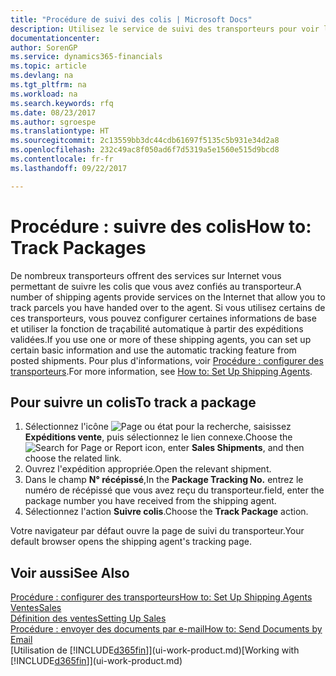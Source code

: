 ```yaml
---
title: "Procédure de suivi des colis | Microsoft Docs"
description: Utilisez le service de suivi des transporteurs pour voir la progression d'une livraison.
documentationcenter: 
author: SorenGP
ms.service: dynamics365-financials
ms.topic: article
ms.devlang: na
ms.tgt_pltfrm: na
ms.workload: na
ms.search.keywords: rfq
ms.date: 08/23/2017
ms.author: sgroespe
ms.translationtype: HT
ms.sourcegitcommit: 2c13559bb3dc44cdb61697f5135c5b931e34d2a8
ms.openlocfilehash: 232c49ac8f050ad6f7d5319a5e1560e515d9bcd8
ms.contentlocale: fr-fr
ms.lasthandoff: 09/22/2017

---
```

# <a name="how-to-track-packages"></a><span data-ttu-id="ee904-103">Procédure : suivre des colis</span><span class="sxs-lookup"><span data-stu-id="ee904-103">How to: Track Packages</span></span>
<span data-ttu-id="ee904-104">De nombreux transporteurs offrent des services sur Internet vous permettant de suivre les colis que vous avez confiés au transporteur.</span><span class="sxs-lookup"><span data-stu-id="ee904-104">A number of shipping agents provide services on the Internet that allow you to track parcels you have handed over to the agent.</span></span> <span data-ttu-id="ee904-105">Si vous utilisez certains de ces transporteurs, vous pouvez configurer certaines informations de base et utiliser la fonction de traçabilité automatique à partir des expéditions validées.</span><span class="sxs-lookup"><span data-stu-id="ee904-105">If you use one or more of these shipping agents, you can set up certain basic information and use the automatic tracking feature from posted shipments.</span></span> <span data-ttu-id="ee904-106">Pour plus d'informations, voir [Procédure : configurer des transporteurs](sales-how-to-set-up-shipping-agents.md).</span><span class="sxs-lookup"><span data-stu-id="ee904-106">For more information, see [How to: Set Up Shipping Agents](sales-how-to-set-up-shipping-agents.md).</span></span>

## <a name="to-track-a-package"></a><span data-ttu-id="ee904-107">Pour suivre un colis</span><span class="sxs-lookup"><span data-stu-id="ee904-107">To track a package</span></span>
1. <span data-ttu-id="ee904-108">Sélectionnez l'icône ![Page ou état pour la recherche](media/ui-search/search_small.png "Page ou état pour la recherche"), saisissez **Expéditions vente**, puis sélectionnez le lien connexe.</span><span class="sxs-lookup"><span data-stu-id="ee904-108">Choose the ![Search for Page or Report](media/ui-search/search_small.png "Search for Page or Report icon") icon, enter **Sales Shipments**, and then choose the related link.</span></span>
2. <span data-ttu-id="ee904-109">Ouvrez l'expédition appropriée.</span><span class="sxs-lookup"><span data-stu-id="ee904-109">Open the relevant shipment.</span></span>
3. <span data-ttu-id="ee904-110">Dans le champ **N° récépissé**,</span><span class="sxs-lookup"><span data-stu-id="ee904-110">In the **Package Tracking No.**</span></span> <span data-ttu-id="ee904-111">entrez le numéro de récépissé que vous avez reçu du transporteur.</span><span class="sxs-lookup"><span data-stu-id="ee904-111">field, enter the package number you have received from the shipping agent.</span></span>
4. <span data-ttu-id="ee904-112">Sélectionnez l'action **Suivre colis**.</span><span class="sxs-lookup"><span data-stu-id="ee904-112">Choose the **Track Package** action.</span></span>

<span data-ttu-id="ee904-113">Votre navigateur par défaut ouvre la page de suivi du transporteur.</span><span class="sxs-lookup"><span data-stu-id="ee904-113">Your default browser opens the shipping agent's tracking page.</span></span>

## <a name="see-also"></a><span data-ttu-id="ee904-114">Voir aussi</span><span class="sxs-lookup"><span data-stu-id="ee904-114">See Also</span></span>
[<span data-ttu-id="ee904-115">Procédure : configurer des transporteurs</span><span class="sxs-lookup"><span data-stu-id="ee904-115">How to: Set Up Shipping Agents</span></span>](sales-how-to-set-up-shipping-agents.md)  
[<span data-ttu-id="ee904-116">Ventes</span><span class="sxs-lookup"><span data-stu-id="ee904-116">Sales</span></span>](sales-manage-sales.md)  
[<span data-ttu-id="ee904-117">Définition des ventes</span><span class="sxs-lookup"><span data-stu-id="ee904-117">Setting Up Sales</span></span>](sales-setup-sales.md)  
[<span data-ttu-id="ee904-118">Procédure : envoyer des documents par e-mail</span><span class="sxs-lookup"><span data-stu-id="ee904-118">How to: Send Documents by Email</span></span>](ui-how-send-documents-email.md)  
<span data-ttu-id="ee904-119">[Utilisation de [!INCLUDE[d365fin](includes/d365fin_md.md)]](ui-work-product.md)</span><span class="sxs-lookup"><span data-stu-id="ee904-119">[Working with [!INCLUDE[d365fin](includes/d365fin_md.md)]](ui-work-product.md)</span></span>

